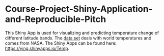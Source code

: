 # Course-Project-Shiny-Application-and-Reproducible-Pitch
This Shiny App is used for visualizing and predicting temperature change of different latitude bands.     The [data set](http://data.giss.nasa.gov/gistemp/) deals with world temperatures and comes from NASA.  The Shiny Apps can be found here: https://ying.shinyapps.io/Temp.
